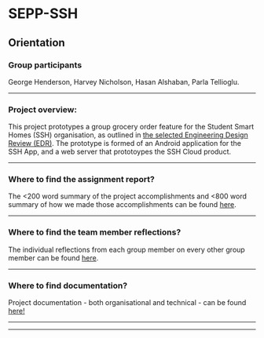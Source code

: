 # SEPP-SSH

## Orientation
### Group participants 
George Henderson, Harvey Nicholson, Hasan Alshaban, Parla Tellioglu.

---

### Project overview: 
This project prototypes a group grocery order feature for the Student Smart Homes (SSH) organisation, as outlined in [the selected Engineering Design Review (EDR)](/Documentation/Selected%20EDR.pdf). The prototype is formed of an Android application for the SSH App, and a web server that prototoypes the SSH Cloud product.

---

### Where to find the **assignment report**?
The <200 word summary of the project accomplishments and <800 word summary of how we made those accomplishments can be found [here]().

---

### Where to find the **team member reflections**?
The individual reflections from each group member on every other group member can be found [here]().

---

### Where to find documentation?
Project documentation - both organisational and technical - can be found [here!](./Documentation)

---
---
